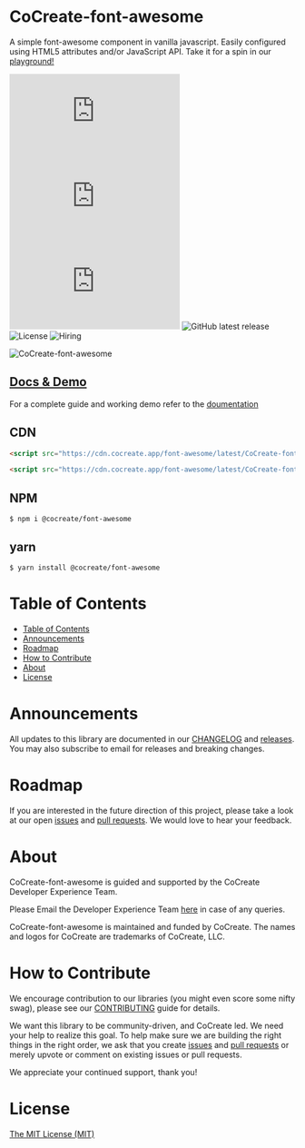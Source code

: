 # CoCreate-font-awesome

A simple font-awesome component in vanilla javascript. Easily configured using HTML5 attributes and/or JavaScript API. Take it for a spin in our [playground!](https://cocreate.app/docs/font-awesome)

![minified](https://img.badgesize.io/https://cdn.cocreate.app/font-awesome/latest/CoCreate-font-awesome.min.js?style=flat-square&label=minified&color=orange)
![gzip](https://img.badgesize.io/https://cdn.cocreate.app/font-awesome/latest/CoCreate-font-awesome.min.js?compression=gzip&style=flat-square&label=gzip&color=yellow)
![brotli](https://img.badgesize.io/https://cdn.cocreate.app/font-awesome/latest/CoCreate-font-awesome.min.js?compression=brotli&style=flat-square&label=brotli)
![GitHub latest release](https://img.shields.io/github/v/release/CoCreate-app/CoCreate-font-awesome?style=flat-square)
![License](https://img.shields.io/github/license/CoCreate-app/CoCreate-font-awesome?style=flat-square)
![Hiring](https://img.shields.io/static/v1?style=flat-square&label=&message=Hiring&color=blueviolet)

![CoCreate-font-awesome](https://cdn.cocreate.app/docs/CoCreate-font-awesome.gif)

## [Docs & Demo](https://cocreate.app/docs/font-awesome)

For a complete guide and working demo refer to the [doumentation](https://cocreate.app/docs/font-awesome)

## CDN

```html
<script src="https://cdn.cocreate.app/font-awesome/latest/CoCreate-font-awesome.min.js"></script>
```

```html
<script src="https://cdn.cocreate.app/font-awesome/latest/CoCreate-font-awesome.min.css"></script>
```

## NPM

```shell
$ npm i @cocreate/font-awesome
```

## yarn

```shell
$ yarn install @cocreate/font-awesome
```

# Table of Contents

- [Table of Contents](#table-of-contents)
- [Announcements](#announcements)
- [Roadmap](#roadmap)
- [How to Contribute](#how-to-contribute)
- [About](#about)
- [License](#license)

<a name="announcements"></a>

# Announcements

All updates to this library are documented in our [CHANGELOG](https://github.com/CoCreate-app/CoCreate-font-awesome/blob/master/CHANGELOG.md) and [releases](https://github.com/CoCreate-app/CoCreate-font-awesome/releases). You may also subscribe to email for releases and breaking changes.

<a name="roadmap"></a>

# Roadmap

If you are interested in the future direction of this project, please take a look at our open [issues](https://github.com/CoCreate-app/CoCreate-font-awesome/issues) and [pull requests](https://github.com/CoCreate-app/CoCreate-font-awesome/pulls). We would love to hear your feedback.

<a name="about"></a>

# About

CoCreate-font-awesome is guided and supported by the CoCreate Developer Experience Team.

Please Email the Developer Experience Team [here](mailto:develop@cocreate.app) in case of any queries.

CoCreate-font-awesome is maintained and funded by CoCreate. The names and logos for CoCreate are trademarks of CoCreate, LLC.

<a name="contribute"></a>

# How to Contribute

We encourage contribution to our libraries (you might even score some nifty swag), please see our [CONTRIBUTING](https://github.com/CoCreate-app/CoCreate-font-awesome/blob/master/CONTRIBUTING.md) guide for details.

We want this library to be community-driven, and CoCreate led. We need your help to realize this goal. To help make sure we are building the right things in the right order, we ask that you create [issues](https://github.com/CoCreate-app/CoCreate-font-awesome/issues) and [pull requests](https://github.com/CoCreate-app/CoCreate-font-awesome/pulls) or merely upvote or comment on existing issues or pull requests.

We appreciate your continued support, thank you!


<a name="license"></a>
# License

[The MIT License (MIT)](https://github.com/CoCreate-app/CoCreate-font-awesome/blob/master/LICENSE)
